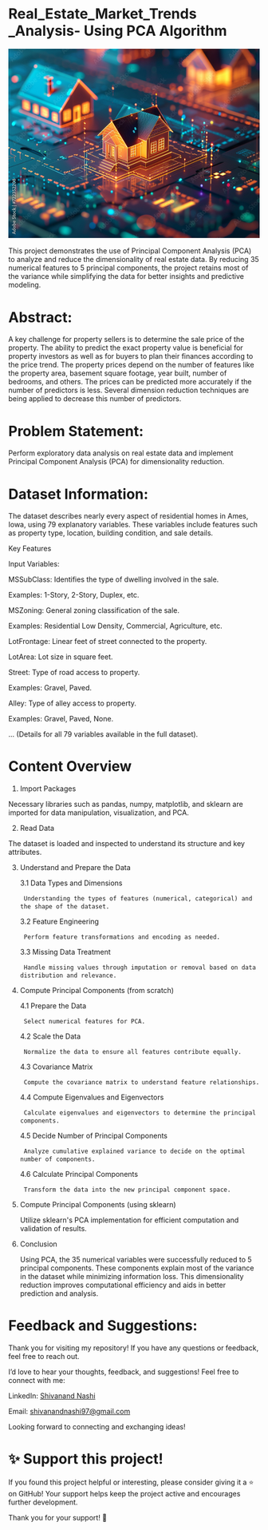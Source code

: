 # Real_Estate_Market_Trends _Analysis- Using PCA Algorithm

<img src="https://github.com/Gtshivanand/Real_Estate_Market_Trends-_Analysis--Using-PCA-Algorithm/blob/main/Images/Real%20Estate%20Market%20Trends%20Analysis.jpg"/>

This project demonstrates the use of Principal Component Analysis (PCA) to analyze and reduce the dimensionality of real estate data. By reducing 35 numerical features to 5 principal components, the project retains most of the variance while simplifying the data for better insights and predictive modeling.

# Abstract:
A key challenge for property sellers is to determine the sale price of the property. The ability to predict the exact property value is beneficial for property investors as well as for buyers to plan their finances according to the price trend. The property prices depend on the number of features like the property area, basement square footage, year built, number of bedrooms, and others. The prices can be predicted more accurately if the number of predictors is less. Several dimension reduction techniques are being applied to decrease this number of predictors.

# Problem Statement:
Perform exploratory data analysis on real estate data and implement Principal Component Analysis (PCA) for dimensionality reduction.

# Dataset Information:

The dataset describes nearly every aspect of residential homes in Ames, Iowa, using 79 explanatory variables. These variables include features such as property type, location, building condition, and sale details.

Key Features

Input Variables:

MSSubClass: Identifies the type of dwelling involved in the sale.

Examples: 1-Story, 2-Story, Duplex, etc.

MSZoning: General zoning classification of the sale.

Examples: Residential Low Density, Commercial, Agriculture, etc.

LotFrontage: Linear feet of street connected to the property.

LotArea: Lot size in square feet.

Street: Type of road access to property.

Examples: Gravel, Paved.

Alley: Type of alley access to property.

Examples: Gravel, Paved, None.

... (Details for all 79 variables available in the full dataset).

# Content Overview

1. Import Packages

Necessary libraries such as pandas, numpy, matplotlib, and sklearn are imported for data manipulation, visualization, and PCA.

2. Read Data

The dataset is loaded and inspected to understand its structure and key attributes.

3. Understand and Prepare the Data

	3.1 Data Types and Dimensions
	
		Understanding the types of features (numerical, categorical) and the shape of the dataset.
	
	3.2 Feature Engineering
	
		Perform feature transformations and encoding as needed.
	
	3.3 Missing Data Treatment

		Handle missing values through imputation or removal based on data distribution and relevance.

4. Compute Principal Components (from scratch)

	4.1 Prepare the Data
	
		Select numerical features for PCA.
	
	4.2 Scale the Data
	
		Normalize the data to ensure all features contribute equally.
	
	4.3 Covariance Matrix
	
		Compute the covariance matrix to understand feature relationships.
	
	4.4 Compute Eigenvalues and Eigenvectors
	
		Calculate eigenvalues and eigenvectors to determine the principal components.
	
	4.5 Decide Number of Principal Components
	
		Analyze cumulative explained variance to decide on the optimal number of components.
	
	4.6 Calculate Principal Components
	
		Transform the data into the new principal component space.

5. Compute Principal Components (using sklearn)

	Utilize sklearn's PCA implementation for efficient computation and validation of results.
6. Conclusion

	Using PCA, the 35 numerical variables were successfully reduced to 5 principal components. These components explain most of the variance in the dataset while minimizing information loss. This dimensionality reduction improves computational efficiency and aids in better prediction and analysis.

# Feedback and Suggestions:

Thank you for visiting my repository! If you have any questions or feedback, feel free to reach out.

I’d love to hear your thoughts, feedback, and suggestions! Feel free to connect with me:

 LinkedIn: [Shivanand Nashi](https://www.linkedin.com/in/shivanand-s-nashi-79579821a)
 
 Email: shivanandnashi97@gmail.com


Looking forward to connecting and exchanging ideas!

# ✨ Support this project!
If you found this project helpful or interesting, please consider giving it a ⭐ on GitHub!
Your support helps keep the project active and encourages further development.

Thank you for your support! 💖

